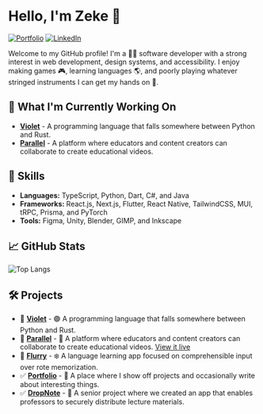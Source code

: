 # Hello, I'm Zeke 👋

[![Portfolio](https://img.shields.io/badge/Portfolio-zyrrus.dev-E9755B)](https://zyrrus.dev/)
[![LinkedIn](https://img.shields.io/badge/LinkedIn-@Zyrrus-blue)](https://www.linkedin.com/in/zyrrus/)

Welcome to my GitHub profile! I'm a 👨‍💻 software developer with a strong interest in web development, design systems, and accessibility. I enjoy making games 🎮, learning languages 🌎, and poorly playing whatever stringed instruments I can get my hands on 🎻.

## 🌱 What I'm Currently Working On

- [**Violet**](https://github.com/zyrrus/violet) - A programming language that falls somewhere between Python and Rust.
- [**Parallel**](https://parallel.zyrrus.dev) - A platform where educators and content creators can collaborate to create educational videos.

## 💼 Skills

- **Languages:** TypeScript, Python, Dart, C#, and Java
- **Frameworks:** React.js, Next.js, Flutter, React Native, TailwindCSS, MUI, tRPC, Prisma, and PyTorch
- **Tools:** Figma, Unity, Blender, GIMP, and Inkscape


## 📈 GitHub Stats

![Top Langs](https://github-readme-stats.vercel.app/api/top-langs/?username=zyrrus&layout=donut-vertical&theme=apprentice&hide_border=true&hide=hlsl,shaderlab,cmake,c%2B%2B&exclude_repo=tizen-clock,crustacean-crucible)

## 🛠️ Projects

- 🚧 [**Violet**](https://github.com/zyrrus/violet) - 🟣 A programming language that falls somewhere between Python and Rust.
- 🚧 [**Parallel**](https://github.com/zyrrus/parallel) - 🟰 A platform where educators and content creators can collaborate to create educational videos. [View it live](https://parallel.zyrrus.dev)
- 🚧 [**Flurry**](https://github.com/learnflurry) - ❄️ A language learning app focused on comprehensible input over rote memorization.
- ✅ [**Portfolio**](https://github.com/zyrrus/zyrrus-website) - 🌊 A place where I show off projects and occasionally write about interesting things.
- ✅ [**DropNote**](https://github.com/zyrrus/dropnote) - 📓 A senior project where we created an app that enables professors to securely distribute lecture materials.

